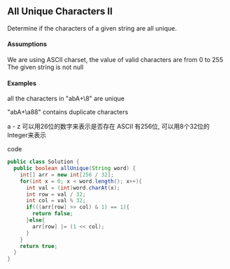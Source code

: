 ## All Unique Characters II

Determine if the characters of a given string are all unique.

#### Assumptions

We are using ASCII charset, the value of valid characters are from 0 to 255
The given string is not null

#### Examples

all the characters in "abA+\8" are unique

"abA+\a88" contains duplicate characters

a - z 可以用26位的数字来表示是否存在
ASCII 有256位, 可以用8个32位的Integer来表示


code
```java
public class Solution {
  public boolean allUnique(String word) {
    int[] arr = new int[256 / 32];
    for(int x = 0; x < word.length(); x++){
      int val = (int)word.charAt(x);
      int row = val / 32;
      int col = val % 32;
      if(((arr[row] >> col) & 1) == 1){
        return false;
      }else{
        arr[row] |= (1 << col);
      }
    }
    return true;
  }
}
```